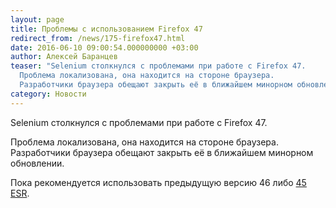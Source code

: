 ```yaml
---
layout: page
title: Проблемы с использованием Firefox 47
redirect_from: /news/175-firefox47.html
date: 2016-06-10 09:00:54.000000000 +03:00
author: Алексей Баранцев
teaser: "Selenium столкнулся с проблемами при работе с Firefox 47.
  Проблема локализована, она находится на стороне браузера.
  Разработчики браузера обещают закрыть её в ближайшем минорном обновлении."
category: Новости
---
```

<p>Selenium столкнулся с проблемами при работе с Firefox 47.</p>
<p>Проблема локализована, она находится на стороне браузера. Разработчики браузера обещают закрыть её в ближайшем минорном обновлении.</p>
<p>Пока рекомендуется использовать предыдущую версию 46 либо <a href="https://www.mozilla.org/en-US/firefox/organizations/">45 ESR</a>.</p>
